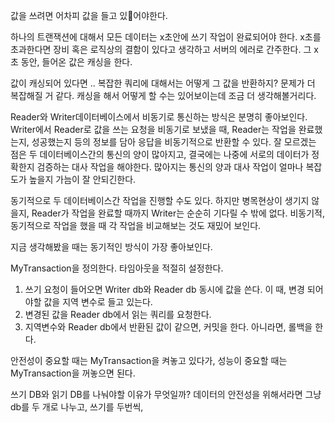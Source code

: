 


값을 쓰려면 어차피 값을 들고 있어야한다.



하나의 트랜잭션에 대해서 모든 데이터는 x초안에 쓰기 작업이 완료되어야 한다.
x초를 초과한다면 장비 혹은 로직상의 결함이 있다고 생각하고 서버의 에러로 간주한다.
그 x초 동안, 들어온 값은 캐싱을 한다.

값이 캐싱되어 있다면 .. 복잡한 쿼리에 대해서는 어떻게 그 값을 반환하지? 문제가 더 복잡해질 거 같다. 캐싱을 해서 어떻게 할 수는 있어보이는데 조금 더 생각해볼거리다.

Reader와 Writer데이터베이스에서 비동기로 통신하는 방식은 분명히 좋아보인다. Writer에서 Reader로 값을 쓰는 요청을 비동기로 보냈을 때, Reader는 작업을 완료했는지, 성공했는지 등의 정보를 담아 응답을 비동기적으로 반환할 수 있다. 
잘 모르겠는 점은 두 데이터베이스간의 통신의 양이 많아지고, 결국에는 나중에 서로의 데이터가 정확한지 검증하는 대사 작업을 해야한다. 많아지는 통신의 양과 대사 작업이 얼마나 복잡도가 높을지 가늠이 잘 안되긴한다.

동기적으로 두 데이터베이스간 작업을 진행할 수도 있다. 하지만 병목현상이 생기지 않을지, Reader가 작업을 완료할 때까지 Writer는 순순히 기다릴 수 밖에 없다. 비동기적, 동기적으로 작업을 했을 때 각 작업을 비교해보는 것도 재밌어 보인다.

지금 생각해봤을 때는 동기적인 방식이 가장 좋아보인다. 

MyTransaction을 정의한다. 타임아웃을 적절히 설정한다.
1. 쓰기 요청이 들어오면 Writer db와 Reader db 동시에 값을 쓴다. 
	이 때, 변경 되어야할 값을 지역 변수로 들고 있는다.
2. 변경된 값을 Reader db에서 읽는 쿼리를 요청한다.
3. 지역변수와  Reader db에서 반환된 값이 같으면, 커밋을 한다. 아니라면, 롤백을 한다.

안전성이 중요할 때는 MyTransaction을 켜놓고 있다가, 성능이 중요할 때는 MyTransaction을 꺼놓으면 된다.



쓰기 DB와 읽기 DB를 나눠야할 이유가 무엇일까?
데이터의 안전성을 위해서라면 그냥 db를 두 개로 나누고, 쓰기를 두번씩, 